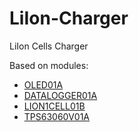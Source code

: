 # LiIon-Charger
LiIon Cells Charger

Based on modules:
* [OLED01A](https://github.com/mlab-modules/OLED01)
* [DATALOGGER01A](https://github.com/mlab-modules/DATALOGGER01)
* [LION1CELL01B](https://github.com/mlab-modules/LION1CELL01)
* [TPS63060V01A](https://github.com/mlab-modules/TPS63060V01)
